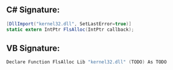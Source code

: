 
## C# Signature:
```cs
[DllImport("kernel32.dll", SetLastError=true)]
static extern IntPtr FlsAlloc(IntPtr callback);
```

## VB Signature:
```cs
Declare Function FlsAlloc Lib "kernel32.dll" (TODO) As TODO
```
